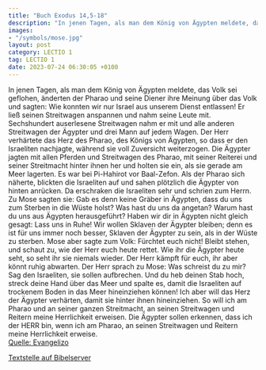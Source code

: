 ```yaml
---
title: "Buch Exodus 14,5-18"
description: "In jenen Tagen, als man dem König von Ägypten meldete, das Volk sei geflohen, änderten der Pharao und seine Diener ihre Meinung über das Volk und sagten: Wie konnten wir nur Israel aus unserem Dienst entlassen! Er ließ seinen Streitwagen anspannen und nahm seine Leute mit. Sechsh...."
images:
- "/symbols/mose.jpg"
layout: post
category: LECTIO 1
tag: LECTIO 1
date: 2023-07-24 06:30:05 +0100
---
```

In jenen Tagen, als man dem König von Ägypten meldete, das Volk sei geflohen, änderten der Pharao und seine Diener ihre Meinung über das Volk und sagten: Wie konnten wir nur Israel aus unserem Dienst entlassen!
Er ließ seinen Streitwagen anspannen und nahm seine Leute mit.
Sechshundert auserlesene Streitwagen nahm er mit und alle anderen Streitwagen der Ägypter und drei Mann auf jedem Wagen.<!--more-->
Der Herr verhärtete das Herz des Pharao, des Königs von Ägypten, so dass er den Israeliten nachjagte, während sie voll Zuversicht weiterzogen.
Die Ägypter jagten mit allen Pferden und Streitwagen des Pharao, mit seiner Reiterei und seiner Streitmacht hinter ihnen her und holten sie ein, als sie gerade am Meer lagerten. Es war bei Pi-Hahirot vor Baal-Zefon.
Als der Pharao sich näherte, blickten die Israeliten auf und sahen plötzlich die Ägypter von hinten anrücken. Da erschraken die Israeliten sehr und schrien zum Herrn.
Zu Mose sagten sie: Gab es denn keine Gräber in Ägypten, dass du uns zum Sterben in die Wüste holst? Was hast du uns da angetan? Warum hast du uns aus Ägypten herausgeführt?
Haben wir dir in Ägypten nicht gleich gesagt: Lass uns in Ruhe! Wir wollen Sklaven der Ägypter bleiben; denn es ist für uns immer noch besser, Sklaven der Ägypter zu sein, als in der Wüste zu sterben.
Mose aber sagte zum Volk: Fürchtet euch nicht! Bleibt stehen, und schaut zu, wie der Herr euch heute rettet. Wie ihr die Ägypter heute seht, so seht ihr sie niemals wieder.
Der Herr kämpft für euch, ihr aber könnt ruhig abwarten.
Der Herr sprach zu Mose: Was schreist du zu mir? Sag den Israeliten, sie sollen aufbrechen.
Und du heb deinen Stab hoch, streck deine Hand über das Meer und spalte es, damit die Israeliten auf trockenem Boden in das Meer hineinziehen können!
Ich aber will das Herz der Ägypter verhärten, damit sie hinter ihnen hineinziehen. So will ich am Pharao und an seiner ganzen Streitmacht, an seinen Streitwagen und Reitern meine Herrlichkeit erweisen.
Die Ägypter sollen erkennen, dass ich der HERR bin, wenn ich am Pharao, an seinen Streitwagen und Reitern meine Herrlichkeit erweise.<br>
[Quelle: Evangelizo](https://evangeliumtagfuertag.org/DE/gospel)

[Textstelle auf Bibelserver](https://www.bibleserver.com/EU/2.Mose14,5-18)
